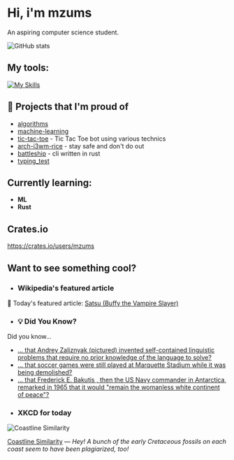 # Hi, i'm mzums
An aspiring computer science student.  

![GitHub stats](https://github-readme-stats.vercel.app/api?username=mzums&show_icons=true&include_all_commits=true&theme=radical)

## My tools:
  
[![My Skills](https://skillicons.dev/icons?i=rust,python,pytorch,cpp,github,linux,arch,flutter&theme=dark)](https://skillicons.dev)

## 📌 Projects that I'm proud of
<!--PINNED:START-->
- [algorithms](https://github.com/mzums/algorithms)
- [machine-learning](https://github.com/mzums/machine-learning)
- [tic-tac-toe](https://github.com/mzums/tic-tac-toe) - Tic Tac Toe bot using various technics
- [arch-i3wm-rice](https://github.com/mzums/arch-i3wm-rice) - stay safe and don't do out
- [battleship](https://github.com/mzums/battleship) - cli written in rust
- [typing_test](https://github.com/mzums/typing_test)
<!--PINNED:END-->

## Currently learning:
- **ML**
- **Rust**

## Crates.io
https://crates.io/users/mzums

## Want to see something cool?

- ### Wikipedia's featured article
    <!--WIKI:START-->
📖 Today's featured article: [Satsu (Buffy the Vampire Slayer)](https://en.wikipedia.org/wiki/Satsu_(Buffy_the_Vampire_Slayer))
<!--WIKI:END-->

- ### 💡 Did You Know?
    <!--DYK:START-->
Did you know...
- [... that Andrey Zaliznyak (pictured) invented self-contained linguistic problems that require no prior knowledge of the language to solve?](https://en.wikipedia.org/wiki/Andrey_Zaliznyak)
- [... that soccer games were still played at Marquette Stadium while it was being demolished?](https://en.wikipedia.org/wiki/Marquette_Stadium)
- [... that Frederick E. Bakutis , then the US Navy commander in Antarctica, remarked in 1965 that it would "remain the womanless white continent of peace"?](https://en.wikipedia.org/wiki/Frederick_E._Bakutis)
<!--DYK:END-->

- ### XKCD for today
    <!--XKCD:START-->
![Coastline Similarity](https://imgs.xkcd.com/comics/coastline_similarity.png)

[Coastline Similarity](https://xkcd.com/3132) — *Hey! A bunch of the early Cretaceous fossils on each coast seem to have been plagiarized, too!*
<!--XKCD:END-->
